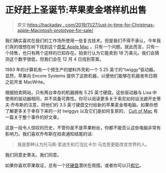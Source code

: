 # 正好赶上圣诞节:苹果麦金塔样机出售

> 原文:[https://hackaday . com/2019/11/27/just-in-time-for-Christmas-apple-Macintosh-prototype-for-sale/](https://hackaday.com/2019/11/27/just-in-time-for-christmas-apple-macintosh-prototype-for-sale/)

我们确实喜欢在我们的工作场所使用一些复古技术。但是我们不得不承认，今年我们真的很想在树下找到这个[原型 Apple Mac](https://www.bonhams.com/auctions/25265/lot/60/) 。只有一个问题。就此而言，只有一个待售，也只有两个这样的已知存在。拍卖行认为它能卖到 18 万美元。我们会猜测这个数字很低，但我们会在 12 月 4 日找到答案。

1983 年的计算机有一个预生产的塑料外壳和一个 5.25 英寸的“twiggy”驱动器。显然，苹果向 Encore Systems 提供了这款机器，以便他们能够在机器发布日期之前开发 MacWrite。

根据拍卖网站，只有两台幸存的机器拥有 5.25 英寸硬盘。这些驱动器与 Lisa 中使用的驱动器相同，并不具备可靠性。你可以阅读更多关于索尼如何设法避开史蒂夫·乔布斯的注意，将他们的 3.5 英寸硬盘交付给新的苹果麦金塔电脑。如果你想了解更多关于幸存下来的一对 twiggys 以及它们是如何复原的， [Cult of Mac](https://www.cultofmac.com/239280/twiggy-mac-lives-quest-to-resurrect-worlds-oldest-macintosh/) 有一篇关于整个事件的好文章。

这是一段令人惊叹的历史，不管你是不是苹果粉丝，你都不能否认这些电脑非常有影响力。我们喜欢乔布斯在拍卖通知结尾的话:

> 我是那种认为托马斯·爱迪生和灯泡比卡尔·马克思更能改变世界的人。

我们同意史蒂夫。我们同意。

如果你喜欢苹果取证，总有一个[坏硬盘](https://hackaday.com/2015/10/13/macintosh-hard-drive-repair/)潜伏在周围。或者你可以只[假它](https://hackaday.com/2014/02/05/the-30th-anniversary-macintosh/)。
